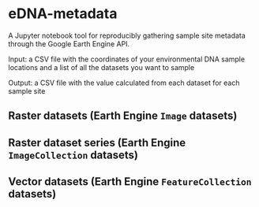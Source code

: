 # eDNA-metadata

A Jupyter notebook tool for reproducibly gathering sample site metadata through the Google Earth Engine API.

Input: a CSV file with the coordinates of your environmental DNA sample locations and a list of all the datasets you want to sample

Output: a CSV file with the value calculated from each dataset for each sample site

## Raster datasets (Earth Engine `Image` datasets)

## Raster dataset series (Earth Engine `ImageCollection` datasets)

## Vector datasets (Earth Engine `FeatureCollection` datasets)
